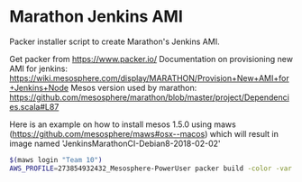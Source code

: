 Marathon Jenkins AMI
====================

Packer installer script to create Marathon's Jenkins AMI.

Get packer from https://www.packer.io/
Documentation on provisioning new AMI for jenkins: https://wiki.mesosphere.com/display/MARATHON/Provision+New+AMI+for+Jenkins+Node
Mesos version used by marathon: https://github.com/mesosphere/marathon/blob/master/project/Dependencies.scala#L87

Here is an example on how to install mesos 1.5.0 using maws (https://github.com/mesosphere/maws#osx--macos) which will result in image named 'JenkinsMarathonCI-Debian8-2018-02-02'

```bash
$(maws login "Team 10")
AWS_PROFILE=273854932432_Mesosphere-PowerUser packer build -color -var 'ami_name=JenkinsMarathonCI-Debian8-2018-02-02' -var 'mesos_version=1.5.0-2.0.1' marathon-jenkins-ami.json
```
